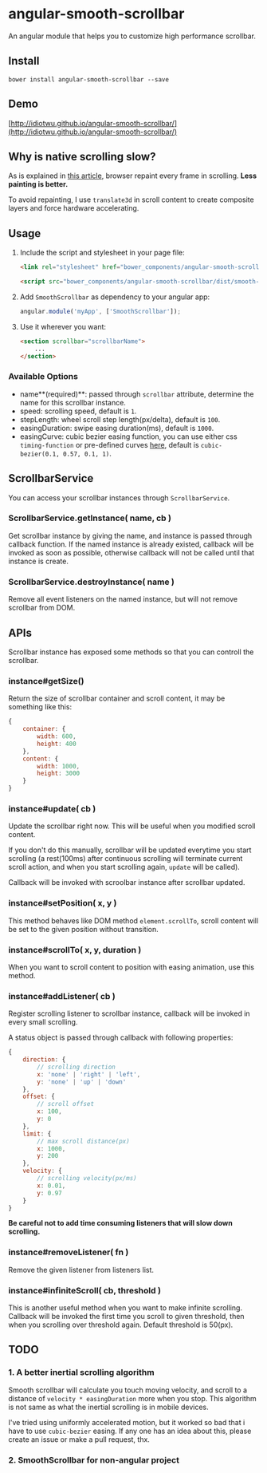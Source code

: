 # angular-smooth-scrollbar

An angular module that helps you to customize high performance scrollbar.

## Install

```
bower install angular-smooth-scrollbar --save
```

## Demo

[http://idiotwu.github.io/angular-smooth-scrollbar/](http://idiotwu.github.io/angular-smooth-scrollbar/)

## Why is native scrolling slow?

As is explained in [this article](http://www.html5rocks.com/en/tutorials/speed/scrolling/), browser repaint every frame in scrolling. **Less painting is better.**

To avoid repainting, I use `translate3d` in scroll content to create composite layers and force hardware accelerating.

## Usage

1. Include the script and stylesheet in your page file:

    ```html
    <link rel="stylesheet" href="bower_components/angular-smooth-scrollbar/dist/smooth-scrollbar.css">

    <script src="bower_components/angular-smooth-scrollbar/dist/smooth-scrollbar.js"></script>
    ```

2. Add `SmoothScrollbar` as dependency to your angular app:

    ```javascript
    angular.module('myApp', ['SmoothScrollbar']);
    ```

3. Use it wherever you want:

    ```html
    <section scrollbar="scrollbarName">
        ...
    </section>
    ```

### Available Options

- name**(required)**: passed through `scrollbar` attribute, determine the name for this scrollbar instance.
- speed: scrolling speed, default is `1`.
- stepLength: wheel scroll step length(px/delta), default is `100`.
- easingDuration: swipe easing duration(ms), default is `1000`.
- easingCurve: cubic bezier easing function, you can use either css `timing-function` or pre-defined curves [here](http://easings.net/en), default is `cubic-bezier(0.1, 0.57, 0.1, 1)`.

## ScrollbarService

You can access your scrollbar instances through `ScrollbarService`.

### ScrollbarService.getInstance( name, cb )

Get scrollbar instance by giving the name, and instance is passed through callback function. If the named instance is already existed, callback will be invoked as soon as possible, otherwise callback will not be called until that instance is create.

### ScrollbarService.destroyInstance( name )

Remove all event listeners on the named instance, but will not remove scrollbar from DOM.

## APIs

Scrollbar instance has exposed some methods so that you can controll the scrollbar.

### instance#getSize()

Return the size of scrollbar container and scroll content, it may be something like this:

```javascript
{
    container: {
        width: 600,
        height: 400
    },
    content: {
        width: 1000,
        height: 3000
    }
}
```

### instance#update( cb )

Update the scrollbar right now. This will be useful when you modified scroll content.

If you don't do this manually, scrollbar will be updated everytime you start scrolling (a rest(100ms) after continuous scrolling will terminate current scroll action, and when you start scrolling again, `update` will be called).

Callback will be invoked with scroolbar instance after scrollbar updated.

### instance#setPosition( x, y )

This method behaves like DOM method `element.scrollTo`, scroll content will be set to the given position without transition.

### instance#scrollTo( x, y, duration )

When you want to scroll content to position with easing animation, use this method.

### instance#addListener( cb )

Register scrolling listener to scrollbar instance, callback will be invoked in every small scrolling.

A status object is passed through callback with following properties:

```javascript
{
    direction: {
        // scrolling direction
        x: 'none' | 'right' | 'left',
        y: 'none' | 'up' | 'down'
    },
    offset: {
        // scroll offset
        x: 100,
        y: 0
    },
    limit: {
        // max scroll distance(px)
        x: 1000,
        y: 200
    },
    velocity: {
        // scrolling velocity(px/ms)
        x: 0.01,
        y: 0.97
    }
}
```

**Be careful not to add time consuming listeners that will slow down scrolling.**

### instance#removeListener( fn )

Remove the given listener from listeners list.

### instance#infiniteScroll( cb, threshold )

This is another useful method when you want to make infinite scrolling. Callback will be invoked the first time you scroll to given threshold, then when you scrolling over threshold again. Default threshold is 50(px).

## TODO

### 1. A better inertial scrolling algorithm

Smooth scrollbar will calculate you touch moving velocity, and scroll to a distance of `velocity * easingDuration` more when you stop. This algorithm is not same as what the inertial scrolling is in mobile devices.

I've tried using uniformly accelerated motion, but it worked so bad that i have to use `cubic-bezier` easing. If any one has an idea about this, please create an issue or make a pull request, thx.

### 2. SmoothScrollbar for non-angular project